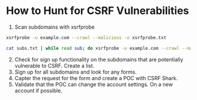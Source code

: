 # How to Hunt for CSRF Vulnerabilities

1. Scan subdomains with xsrfprobe
```bash
xsrfprobe -u example.com --crawl --malicious -o xsrfprobe.txt

cat subs.txt | while read sub; do xsrfprobe -u example.com --crawl --malicious | tee -a xsrfprobe.txt; done
```

2. Check for sign up functionality on the subdomains that are potentially vulnerable to CSRF. Create a list.
3. Sign up for all subdomains and look for any forms.
4. Capter the request for the form and create a POC with CSRF Shark.
5. Validate that the POC can change the account settings. On a new account if possible.
